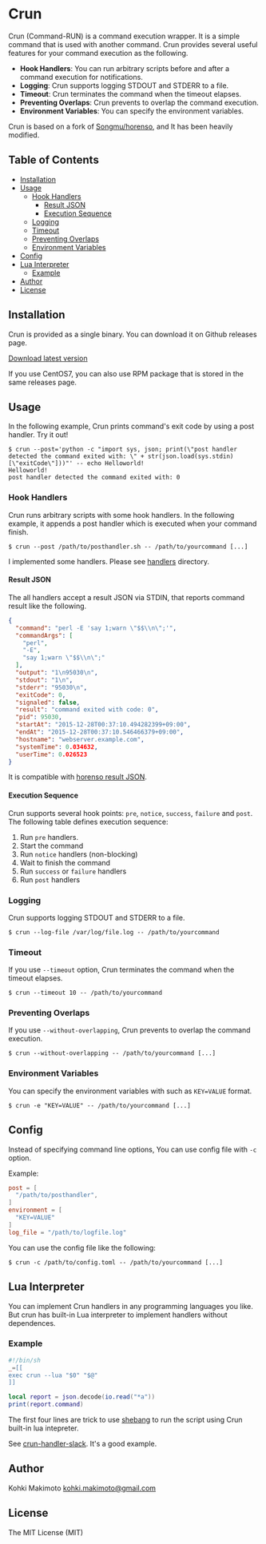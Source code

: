 # Crun <!-- omit in toc -->

Crun (Command-RUN) is a command execution wrapper. It is a simple command that is used with another command.
Crun provides several useful features for your command execution as the following.

* **Hook Handlers**: You can run arbitrary scripts before and after a command execution for notifications.
* **Logging**: Crun supports logging STDOUT and STDERR to a file.
* **Timeout**: Crun terminates the command when the timeout elapses.
* **Preventing Overlaps**: Crun prevents to overlap the command execution.
* **Environment Variables**: You can specify the environment variables.

Crun is based on a fork of [Songmu/horenso](https://github.com/Songmu/horenso), and It has been heavily modified.

## Table of Contents <!-- omit in toc -->

- [Installation](#installation)
- [Usage](#usage)
  - [Hook Handlers](#hook-handlers)
    - [Result JSON](#result-json)
    - [Execution Sequence](#execution-sequence)
  - [Logging](#logging)
  - [Timeout](#timeout)
  - [Preventing Overlaps](#preventing-overlaps)
  - [Environment Variables](#environment-variables)
- [Config](#config)
- [Lua Interpreter](#lua-interpreter)
  - [Example](#example)
- [Author](#author)
- [License](#license)

## Installation

Crun is provided as a single binary. You can download it on Github releases page.

[Download latest version](https://github.com/kohkimakimoto/crun/releases/latest)

If you use CentOS7, you can also use RPM package that is stored in the same releases page.

## Usage

In the following example, Crun prints command's exit code by using a post handler. Try it out!

```
$ crun --post='python -c "import sys, json; print(\"post handler detected the command exited with: \" + str(json.load(sys.stdin)[\"exitCode\"]))"' -- echo Helloworld!
Helloworld!
post handler detected the command exited with: 0
```

### Hook Handlers

Crun runs arbitrary scripts with some hook handlers. In the following example, it appends a post handler which is executed when your command finish.

```
$ crun --post /path/to/posthandler.sh -- /path/to/yourcommand [...]
```

I implemented some handlers. Please see [handlers](https://github.com/kohkimakimoto/crun/tree/master/handlers) directory.

#### Result JSON

The all handlers accept a result JSON via STDIN, that reports command result like the following.

```json
{
  "command": "perl -E 'say 1;warn \"$$\\n\";'",
  "commandArgs": [
    "perl",
    "-E",
    "say 1;warn \"$$\\n\";"
  ],
  "output": "1\n95030\n",
  "stdout": "1\n",
  "stderr": "95030\n",
  "exitCode": 0,
  "signaled": false,
  "result": "command exited with code: 0",
  "pid": 95030,
  "startAt": "2015-12-28T00:37:10.494282399+09:00",
  "endAt": "2015-12-28T00:37:10.546466379+09:00",
  "hostname": "webserver.example.com",
  "systemTime": 0.034632,
  "userTime": 0.026523
}
```

It is compatible with [horenso result JSON](https://github.com/Songmu/horenso#result-json).

#### Execution Sequence

Crun supports several hook points: `pre`, `notice`, `success`, `failure` and `post`. The following table defines execution sequence:

1. Run `pre` handlers.
2. Start the command
3. Run `notice` handlers (non-blocking)
4. Wait to finish the command
5. Run `success` or `failure` handlers
6. Run `post` handlers

### Logging

Crun supports logging STDOUT and STDERR to a file.

```
$ crun --log-file /var/log/file.log -- /path/to/yourcommand
```

### Timeout

If you use `--timeout` option, Crun terminates the command when the timeout elapses.

```
$ crun --timeout 10 -- /path/to/yourcommand
```

### Preventing Overlaps

If you use `--without-overlapping`, Crun prevents to overlap the command execution.

```
$ crun --without-overlapping -- /path/to/yourcommand [...]
```

### Environment Variables

You can specify the environment variables with such as `KEY=VALUE` format.

```
$ crun -e "KEY=VALUE" -- /path/to/yourcommand [...]
```

## Config

Instead of specifying command line options, You can use config file with `-c` option.

Example:

```toml
post = [
  "/path/to/posthandler",
]
environment = [
  "KEY=VALUE"
]
log_file = "/path/to/logfile.log"
```

You can use the config file like the following:

```
$ crun -c /path/to/config.toml -- /path/to/yourcommand [...]
```

## Lua Interpreter

You can implement Crun handlers in any programming languages you like. But crun has built-in Lua interpreter to implement handlers without dependences.

### Example

```lua
#!/bin/sh
_=[[
exec crun --lua "$0" "$@"
]]

local report = json.decode(io.read("*a"))
print(report.command)
```

The first four lines are trick to use [shebang](https://en.wikipedia.org/wiki/Shebang_(Unix)) to run the script using Crun built-in lua intepreter.

See [crun-handler-slack](https://github.com/kohkimakimoto/crun/tree/master/handlers/crun-handler-slack). It's a good example.

## Author

Kohki Makimoto <kohki.makimoto@gmail.com>

## License

The MIT License (MIT)
